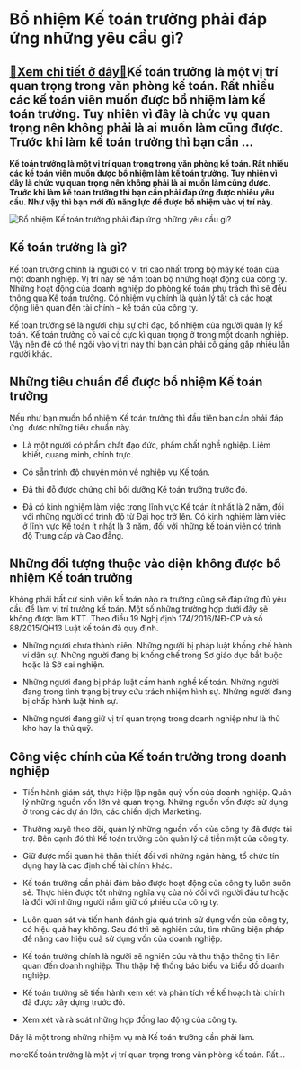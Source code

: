 Bổ nhiệm Kế toán trưởng phải đáp ứng những yêu cầu gì?
======================================================

[:gift:Xem chi tiết ở đây:gift:](https://hddtvn.com/bo-nhiem-ke-toan-truong-phai-dap-ung-nhung-yeu-cau-gi/)Kế toán trưởng là một vị trí quan trọng trong văn phòng kế toán. Rất nhiều các kế toán viên muốn được bổ nhiệm làm kế toán trưởng. Tuy nhiên vì đây là chức vụ quan trọng nên không phải là ai muốn làm cũng được. Trước khi làm kế toán trưởng thì bạn cần …
-------------------------------------------------------------------------------------------------------------------------------------------------------------------------------------------------------------------------------------------------------------

**Kế toán trưởng là một vị trí quan trọng trong văn phòng kế toán. Rất nhiều các kế toán viên muốn được bổ nhiệm làm kế toán trưởng. Tuy nhiên vì đây là chức vụ quan trọng nên không phải là ai muốn làm cũng được. Trước khi làm kế toán trưởng thì bạn cần phải đáp ứng được nhiều yêu cầu. Như vậy thì bạn mới đủ năng lực để được bổ nhiệm vào vị trí này.**


![Bổ nhiệm Kế toán trưởng phải đáp ứng những yêu cầu gì?](https://hddtvn.com/wp-content/uploads/2021/01/73abafb5c4364a75a5c87e2bdf8c7dd3.jpg)


Kế toán trưởng là gì?
---------------------


Kế toán trưởng chính là người có vị trí cao nhất trong bộ máy kế toán của một doanh nghiệp. Vị trí này sẽ nắm toàn bộ những hoạt động của công ty. Những hoạt động của doanh nghiệp do phòng kế toán phụ trách thì sẽ đều thông qua Kế toán trưởng. Có nhiệm vụ chính là quản lý tất cả các hoạt động liên quan đến tài chính – kế toán của công ty.


Kế toán trưởng sẽ là người chịu sự chỉ đạo, bổ nhiệm của người quản lý kế toán. Kế toán trưởng có vai cò cực kì quan trọng ở trong một doanh nghiệp. Vậy nên đề có thể ngồi vào vị trí này thì bạn cần phải cố gắng gấp nhiều lần người khác.


Những tiêu chuẩn để được bổ nhiệm Kế toán trưởng
------------------------------------------------


Nếu như bạn muốn bổ nhiệm Kế toán trưởng thì đầu tiên bạn cần phải đáp ứng  được những tiêu chuẩn này.




* Là một người có phẩm chất đạo đức, phẩm chất nghề nghiệp. Liêm khiết, quang minh, chính trực.

* Có sẵn trình độ chuyên môn về nghiệp vụ Kế toán.

* Đã thi đỗ được chứng chỉ bồi dưỡng Kế toán trưởng trước đó.

* Đã có kinh nghiệm làm việc trong lĩnh vực Kế toán ít nhất là 2 năm, đối với những người có trình độ từ Đại học trở lên. Có kinh nghiệm làm việc ở lĩnh vực Kế toán ít nhất là 3 năm, đối với những kế toán viên có trình độ Trung cấp và Cao đẳng.



Những đối tượng thuộc vào diện không được bổ nhiệm Kế toán trưởng
-----------------------------------------------------------------


Không phải bất cứ sinh viên kế toán nào ra trường cũng sẽ đáp ứng đủ yêu cầu để làm vị trí trưởng kế toán. Một số những trường hợp dưới đây sẽ không được làm KTT. Theo điều 19 Nghị định 174/2016/NĐ-CP và số 88/2015/QH13 Luật kế toán đã quy định.




* Những người chưa thành niên. Những người bị pháp luật khống chế hành vi dân sự. Những người đang bị khống chế trong Sơ giáo dục bắt buộc hoặc là Sở cai nghiện.

* Những người đang bị pháp luật cấm hành nghề kế toán. Những người đang trong tình trạng bị truy cứu trách nhiệm hình sự. Những người đang bị chấp hành luật hình sự.

* Những người đang giữ vị trí quan trọng trong doanh nghiệp như là thủ kho hay là thủ quỹ.



Công việc chính của Kế toán trưởng trong doanh nghiệp
-----------------------------------------------------




* Tiến hành giám sát, thực hiệp lập ngân quỹ vốn của doanh nghiệp. Quản lý những nguồn vốn lớn và quan trọng. Những nguồn vốn được sử dụng ở trong các dự án lớn, các chiến dịch Marketing.

* Thường xuyê theo dõi, quản lý những nguồn vốn của công ty đã được tài trợ. Bên cạnh đó thì Kế toán trưởng còn quản lý cả tiền mặt của công ty.

* Giữ được mối quan hệ thân thiết đối với những ngân hàng, tổ chức tín dụng hay là các định chế tài chính khác.

* Kế toán trường cần phải đảm bảo được hoạt động của công ty luôn suôn sẻ. Thực hiện được tốt những nghĩa vụ của nó đối với người đầu tư hoặc là đối với những người nắm giữ cổ phiếu của công ty.

* Luôn quan sát và tiến hành đánh giá quá trình sử dụng vốn của công ty, có hiệu quả hay không. Sau đó thì sẽ nghiên cứu, tìm những biện pháp để nâng cao hiệu quả sử dụng vốn của doanh nghiệp.

* Kế toán trưởng chính là người sẽ nghiên cứu và thu thập thông tin liên quan đến doanh nghiệp. Thu thập hệ thống báo biểu và biểu đồ doanh nghiệp.

* Kế toán trưởng sẽ tiến hành xem xét và phân tích về kế hoạch tài chính đã được xây dựng trước đó.

* Xem xét và rà soát những hợp đồng lao động của công ty.



Đây là một trong những nhiệm vụ mà Kế toán trưởng cần phải làm.



moreKế toán trưởng là một vị trí quan trọng trong văn phòng kế toán. Rất…

